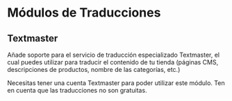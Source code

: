 # Módulos de Traducciones

## Textmaster <a href="#modulosdetraducciones-textmaster" id="modulosdetraducciones-textmaster"></a>

Añade soporte para el servicio de traducción especializado Textmaster, el cual puedes utilizar para traducir el contenido de tu tienda (páginas CMS, descripciones de productos, nombre de las categorías, etc.)

Necesitas tener una cuenta Textmaster para poder utilizar este módulo. Ten en cuenta que las traducciones no son gratuitas.
